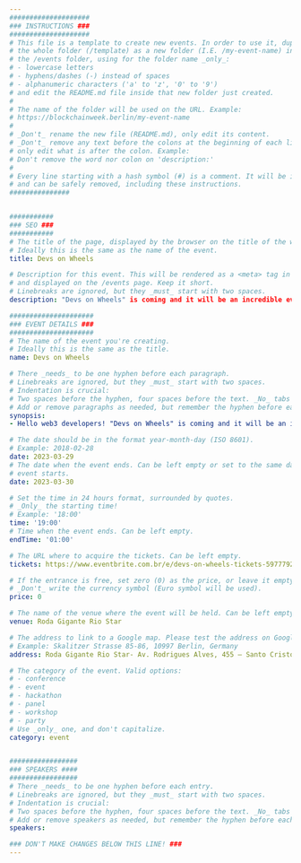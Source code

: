```yaml
---
####################
### INSTRUCTIONS ###
####################
# This file is a template to create new events. In order to use it, duplicate
# the whole folder (/template) as a new folder (I.E. /my-event-name) inside of
# the /events folder, using for the folder name _only_:
# - lowercase letters
# - hyphens/dashes (-) instead of spaces
# - alphanumeric characters ('a' to 'z', '0' to '9')
# and edit the README.md file inside that new folder just created.
#
# The name of the folder will be used on the URL. Example:
# https://blockchainweek.berlin/my-event-name
#
# _Don't_ rename the new file (README.md), only edit its content.
# _Don't_ remove any text before the colons at the beginning of each line,
# only edit what is after the colon. Example:
# Don't remove the word nor colon on 'description:'
#
# Every line starting with a hash symbol (#) is a comment. It will be ignored
# and can be safely removed, including these instructions.
###############


###########
### SEO ###
###########
# The title of the page, displayed by the browser on the title of the window.
# Ideally this is the same as the name of the event.
title: Devs on Wheels

# Description for this event. This will be rendered as a <meta> tag in the HTML,
# and displayed on the /events page. Keep it short.
# Linebreaks are ignored, but they _must_ start with two spaces.
description: "Devs on Wheels" is coming and it will be an incredible event that you can't miss.

#####################
### EVENT DETAILS ###
#####################
# The name of the event you're creating.
# Ideally this is the same as the title.
name: Devs on Wheels

# There _needs_ to be one hyphen before each paragraph.
# Linebreaks are ignored, but they _must_ start with two spaces.
# Indentation is crucial:
# Two spaces before the hyphen, four spaces before the text. _No_ tabs allowed.
# Add or remove paragraphs as needed, but remember the hyphen before each entry.
synopsis:
- Hello web3 developers! "Devs on Wheels" is coming and it will be an incredible event that you can't miss. Mark your calendar: March 29th at 7pm at the Rio de Janeiro Ferris Wheel. It will be a night full of learning and networking for the web3 developer community. We will have an introductory talk about the Developer DAO, a talk with the Brazilian community, and a talk from Polygon about zkEVM, so you can stay on top of all the industry news. And it doesn't stop there! After the talks, we will have a party for you to relax and meet other developers. It will be a memorable night that you can't miss. Sign up now and be part of this great web3 developer event. Don't forget to share with your friends, they can't miss this opportunity.

# The date should be in the format year-month-day (ISO 8601).
# Example: 2018-02-28
date: 2023-03-29
# The date when the event ends. Can be left empty or set to the same day the
# event starts.
date: 2023-03-30

# Set the time in 24 hours format, surrounded by quotes.
# _Only_ the starting time!
# Example: '18:00'
time: '19:00'
# Time when the event ends. Can be left empty.
endTime: '01:00'

# The URL where to acquire the tickets. Can be left empty.
tickets: https://www.eventbrite.com.br/e/devs-on-wheels-tickets-597779202687

# If the entrance is free, set zero (0) as the price, or leave it empty.
# _Don't_ write the currency symbol (Euro symbol will be used).
price: 0

# The name of the venue where the event will be held. Can be left empty.
venue: Roda Gigante Rio Star

# The address to link to a Google map. Please test the address on Google Maps.
# Example: Skalitzer Strasse 85-86, 10997 Berlin, Germany
address: Roda Gigante Rio Star- Av. Rodrigues Alves, 455 – Santo Cristo

# The category of the event. Valid options:
# - conference
# - event
# - hackathon
# - panel
# - workshop
# - party
# Use _only_ one, and don't capitalize.
category: event


#################
### SPEAKERS ####
#################
# There _needs_ to be one hyphen before each entry.
# Linebreaks are ignored, but they _must_ start with two spaces.
# Indentation is crucial:
# Two spaces before the hyphen, four spaces before the text. _No_ tabs allowed.
# Add or remove speakers as needed, but remember the hyphen before each entry.
speakers:

### DON'T MAKE CHANGES BELOW THIS LINE! ###
---
```


<!-- ### DON'T MAKE CHANGES BELOW THIS LINE! ### -->

<Event-Content/>

